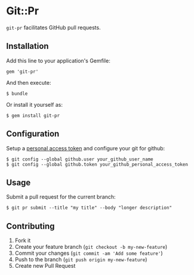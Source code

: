 # Git::Pr

`git-pr` facilitates GitHub pull requests.

## Installation

Add this line to your application's Gemfile:

    gem 'git-pr'

And then execute:

    $ bundle

Or install it yourself as:

    $ gem install git-pr

## Configuration

Setup a [personal access token](https://github.com/settings/applications)
and configure your git for github:

    $ git config --global github.user your_github_user_name
    $ git config --global github.token your_github_personal_access_token

## Usage

Submit a pull request for the current branch:

    $ git pr submit --title "my title" --body "longer description"

## Contributing

1. Fork it
2. Create your feature branch (`git checkout -b my-new-feature`)
3. Commit your changes (`git commit -am 'Add some feature'`)
4. Push to the branch (`git push origin my-new-feature`)
5. Create new Pull Request
